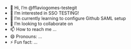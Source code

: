 - 👋 Hi, I’m @fflaviogomes-testegit
- 👀 I’m interested in SSO TESTING!
- 🌱 I’m currently learning to configure Github SAML setup
- 💞️ I’m looking to collaborate on 
- 📫 How to reach me ...
- 😄 Pronouns: ...
- ⚡ Fun fact: ...

<!---
fflaviogomes-testegit/fflaviogomes-testegit is a ✨ special ✨ repository because its `README.md` (this file) appears on your GitHub profile.
You can click the Preview link to take a look at your changes.
--->

